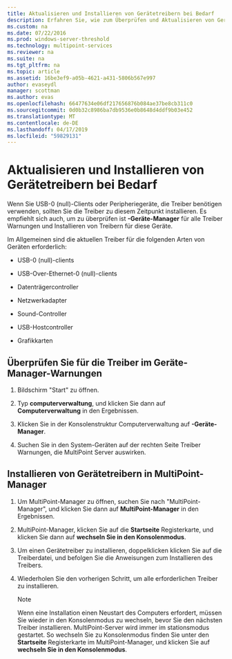 ```yaml
---
title: Aktualisieren und Installieren von Gerätetreibern bei Bedarf
description: Erfahren Sie, wie zum Überprüfen und Aktualisieren von Gerätetreibern in MultiPoint Services
ms.custom: na
ms.date: 07/22/2016
ms.prod: windows-server-threshold
ms.technology: multipoint-services
ms.reviewer: na
ms.suite: na
ms.tgt_pltfrm: na
ms.topic: article
ms.assetid: 16be3ef9-a05b-4621-a431-5806b567e997
author: evaseydl
manager: scottman
ms.author: evas
ms.openlocfilehash: 66477634e06df217656876b084ae37be8cb311c0
ms.sourcegitcommit: 0d0b32c8986ba7db9536e0b8648d4ddf9b03e452
ms.translationtype: MT
ms.contentlocale: de-DE
ms.lasthandoff: 04/17/2019
ms.locfileid: "59829131"
---
```

# <a name="update-and-install-device-drivers-if-needed"></a>Aktualisieren und Installieren von Gerätetreibern bei Bedarf
Wenn Sie USB-0 (null)-Clients oder Peripheriegeräte, die Treiber benötigen verwenden, sollten Sie die Treiber zu diesem Zeitpunkt installieren. Es empfiehlt sich auch, um zu überprüfen ist **-Geräte-Manager** für alle Treiber Warnungen und Installieren von Treibern für diese Geräte.  
  
Im Allgemeinen sind die aktuellen Treiber für die folgenden Arten von Geräten erforderlich:  
  
-   USB-0 (null)-clients  
  
-   USB-Over-Ethernet-0 (null)-clients  
  
-   Datenträgercontroller  
  
-   Netzwerkadapter  
  
-   Sound-Controller  
  
-   USB-Hostcontroller

-   Grafikkarten


## <a name="to-check-for-driver-alerts-in-device-manager"></a>Überprüfen Sie für die Treiber im Geräte-Manager-Warnungen  
  
1.  Bildschirm "Start" zu öffnen.  
  
2.  Typ **computerverwaltung**, und klicken Sie dann auf **Computerverwaltung** in den Ergebnissen.  
  
3.  Klicken Sie in der Konsolenstruktur Computerverwaltung auf **-Geräte-Manager**.  
  
4.  Suchen Sie in den System-Geräten auf der rechten Seite Treiber Warnungen, die MultiPoint Server auswirken.  
  
## <a name="to-install-device-drivers-in-multipoint-manager"></a>Installieren von Gerätetreibern in MultiPoint-Manager  
  
1.  Um MultiPoint-Manager zu öffnen, suchen Sie nach "MultiPoint-Manager", und klicken Sie dann auf **MultiPoint-Manager** in den Ergebnissen.  
  
2.  MultiPoint-Manager, klicken Sie auf die **Startseite** Registerkarte, und klicken Sie dann auf **wechseln Sie in den Konsolenmodus**.  
  
3.  Um einen Gerätetreiber zu installieren, doppelklicken klicken Sie auf die Treiberdatei, und befolgen Sie die Anweisungen zum Installieren des Treibers.  
  
4.  Wiederholen Sie den vorherigen Schritt, um alle erforderlichen Treiber zu installieren.  
  
    > [!NOTE]  
    > Wenn eine Installation einen Neustart des Computers erfordert, müssen Sie wieder in den Konsolenmodus zu wechseln, bevor Sie den nächsten Treiber installieren. MultiPoint-Server wird immer im stationsmodus gestartet. So wechseln Sie zu Konsolenmodus finden Sie unter den **Startseite** Registerkarte im MultiPoint-Manager, und klicken Sie auf **wechseln Sie in den Konsolenmodus**.